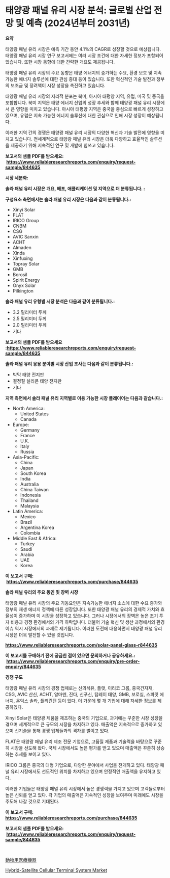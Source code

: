 <p><h1>태양광 패널 유리 시장 분석: 글로벌 산업 전망 및 예측 (2024년부터 2031년)</h1></p><p><strong>요약</strong></p>
<p><p>태양광 패널 유리 시장은 예측 기간 동안 4.1%의 CAGR로 성장할 것으로 예상됩니다. 태양광 패널 유리 시장 연구 보고서에는 여러 시장 조건에 대한 자세한 정보가 포함되어 있습니다. 또한 시장 동향에 대한 간략한 개요도 제공됩니다.</p><p>태양광 패널 유리 시장의 주요 동향은 태양 에너지의 증가하는 수요, 환경 보호 및 지속 가능한 에너지 솔루션에 대한 관심 증대 등이 있습니다. 또한 혁신적인 기술 발전과 정부의 보조금 및 장려책이 시장 성장을 촉진하고 있습니다.</p><p>태양광 패널 유리 시장의 지리적 분포는 북미, 아시아 태평양 지역, 유럽, 미국 및 중국을 포함합니다. 북미 지역은 태양 에너지 산업의 성장 추세와 함께 태양광 패널 유리 시장에서 큰 영향을 미치고 있습니다. 아시아 태평양 지역은 중국을 중심으로 빠르게 성장하고 있으며, 유럽은 지속 가능한 에너지 솔루션에 대한 관심으로 인해 시장 성장이 예상됩니다.</p><p>이러한 지역 간의 경쟁은 태양광 패널 유리 시장의 다양한 혁신과 기술 발전에 영향을 미치고 있습니다. 전세계적으로 태양광 패널 유리 시장은 더욱 다양하고 효율적인 솔루션을 제공하기 위해 지속적인 연구 및 개발에 힘쓰고 있습니다.</p></p>
<p><strong>보고서의 샘플 PDF를 받으세요: &nbsp;<a href="https://www.reliableresearchreports.com/enquiry/request-sample/844635">https://www.reliableresearchreports.com/enquiry/request-sample/844635</a></strong></p>
<p><strong>시장 세분화:</strong></p>
<p><strong> 솔라 패널 유리 시장은 개요, 배포, 애플리케이션 및 지역으로 더 분류됩니다. :</strong></p>
<p><strong>구성요소 측면에서는 솔라 패널 유리 시장은 다음과 같이 분류됩니다.:</strong></p>
<p><ul><li>Xinyi Solar</li><li>FLAT</li><li>IRICO Group</li><li>CNBM</li><li>CSG</li><li>AVIC Sanxin</li><li>ACHT</li><li>Almaden</li><li>Xinda</li><li>Xinfuxing</li><li>Topray Solar</li><li>GMB</li><li>Borosil</li><li>Spirit Energy</li><li>Onyx Solar</li><li>Pilkington</li></ul></p>
<p><strong> 솔라 패널 유리 유형별 시장 분석은 다음과 같이 분류됩니다.:</strong></p>
<p><ul><li>3.2 밀리미터 두께</li><li>2.5 밀리미터 두께</li><li>2.0 밀리미터 두께</li><li>기타</li></ul></p>
<p><strong>보고서의 샘플 PDF를 받으세요 :<a href="https://www.reliableresearchreports.com/enquiry/request-sample/844635">https://www.reliableresearchreports.com/enquiry/request-sample/844635</a></strong></p>
<p><strong> 솔라 패널 유리 응용 분야별 시장 산업 조사는 다음과 같이 분류됩니다.:</strong></p>
<p><ul><li>박막 태양 전지판</li><li>결정질 실리콘 태양 전지판</li><li>기타</li></ul></p>
<p><strong>지역 측면에서 솔라 패널 유리 지역별로 이용 가능한 시장 플레이어는 다음과 같습니다.:</strong></p>
<p><ul>
    <li>
        North America:
        <ul>
            <li>United States</li>
            <li>Canada</li>
        </ul>
    </li>
    <li>
        Europe:
        <ul>
            <li>Germany</li>
            <li>France</li>
            <li>U.K.</li>
            <li>Italy</li>
            <li>Russia</li>
        </ul>
    </li>
    <li>
        Asia-Pacific:
        <ul>
            <li>China</li>
            <li>Japan</li>
            <li>South Korea</li>
            <li>India</li>
            <li>Australia</li>
            <li>China Taiwan</li>
            <li>Indonesia</li>
            <li>Thailand</li>
            <li>Malaysia</li>
        </ul>
    </li>
    <li>
        Latin America:
        <ul>
            <li>Mexico</li>
            <li>Brazil</li>
            <li>Argentina Korea</li>
            <li>Colombia</li>
        </ul>
    </li>
    <li>
        Middle East & Africa:
        <ul>
            <li>Turkey</li>
            <li>Saudi</li>
            <li>Arabia</li>
            <li>UAE</li>
            <li>Korea</li>
        </ul>
    </li>
    </ul></p>
<p><strong>이 보고서 구매: &nbsp;<a href="https://www.reliableresearchreports.com/purchase/844635">https://www.reliableresearchreports.com/purchase/844635</a></strong></p>
<p><strong>솔라 패널 유리의 주요 동인 및 장벽 시장</strong></p>
<p><p>태양광 패널 유리 시장의 주요 기동요인은 지속가능한 에너지 소스에 대한 수요 증가와 정부의 재생 에너지 정책에 따른 성장입니다. 또한 태양광 패널 유리의 경제적 가치와 효율성이 증가하며 이 시장을 성장하고 있습니다. 그러나 시장에서의 장벽은 높은 초기 투자 비용과 경쟁 환경에서의 가격 하락입니다. 더불어 기술 혁신 및 생산 과정에서의 환경 이슈 역시 시장에서의 과제로 제기됩니다. 이러한 도전에 대응하면서 태양광 패널 유리 시장은 더욱 발전할 수 있을 것입니다.</p></p>
<p><strong><a href="https://www.reliableresearchreports.com/solar-panel-glass-r844635">https://www.reliableresearchreports.com/solar-panel-glass-r844635</a></strong></p>
<p><strong>이 보고서를 구매하기 전에 궁금한 점이 있으면 문의하거나 공유하세요.: &nbsp;<a href="https://www.reliableresearchreports.com/enquiry/pre-order-enquiry/844635">https://www.reliableresearchreports.com/enquiry/pre-order-enquiry/844635</a></strong></p>
<p><strong>경쟁 구도</strong></p>
<p><p>태양광 패널 유리 시장의 경쟁 업체로는 신의석유, 플랫, 이리코 그룹, 중국건자재, CSG, AVIC 산신, ACHT, 알마덴, 진다, 신푸신, 탑레이 태양, GMB, 보로실, 스피릿 에너지, 온익스 솔라, 플리킨턴 등이 있다. 이 가운데 몇 개 기업에 대해 자세한 정보를 제공하겠다.</p><p>Xinyi Solar은 태양광 제품을 제조하는 중국의 기업으로, 과거에는 꾸준한 시장 성장을 겪으며 세계적으로 큰 규모의 시장을 차지하고 있다. 매출액은 지속적으로 증가하고 있으며 신기술을 통해 경쟁 업체들과의 격차를 벌이고 있다.</p><p>FLAT은 태양광 패널 유리 제조 전문 기업으로, 고품질 제품과 기술력을 바탕으로 꾸준히 시장을 선도해 왔다. 국제 시장에서도 높은 평가를 받고 있으며 매출액은 꾸준히 상승하는 추세를 보이고 있다.</p><p>IRICO 그룹은 중국의 대형 기업으로, 다양한 분야에서 사업을 전개하고 있다. 태양광 패널 유리 시장에서도 선도적인 위치를 차지하고 있으며 안정적인 매출액을 유지하고 있다.</p><p>이러한 기업들은 태양광 패널 유리 시장에서 높은 경쟁력을 가지고 있으며 고객들로부터 높은 신뢰를 얻고 있다. 각 기업의 매출액은 지속적인 성장을 보여주며 미래에도 시장을 주도해 나갈 것으로 기대된다.</p></p>
<p><strong>이 보고서 구매: &nbsp; <a href="https://www.reliableresearchreports.com/purchase/844635">https://www.reliableresearchreports.com/purchase/844635</a></strong></p>
<p><strong>보고서의 샘플 PDF를 받으세요: &nbsp;<a href="https://www.reliableresearchreports.com/enquiry/request-sample/844635">https://www.reliableresearchreports.com/enquiry/request-sample/844635</a></strong><strong></strong></p>
<p>&nbsp;</p>
<p><p><a href="https://github.com/ppmazlotr77499/Market-Research-Report-List-1/blob/main/190596120438.md">動物用医療機器</a></p><p><a href="https://github.com/GroverBarry/Market-Research-Report-List-4/blob/main/hybrid-satellite-cellular-terminal-system-market.md">Hybrid-Satellite Cellular Terminal System Market</a></p></p>